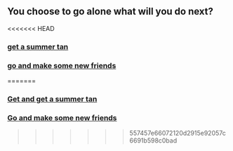 You choose to go alone what will you do next?
---
<<<<<<< HEAD
### [get a summer tan](tan.md)
### [go and make some new friends](friends.md)
=======
### [Get and get a summer tan](tan.md)
### [Go and make some new friends](friends.md)
>>>>>>> 557457e66072120d2915e92057c6691b598c0bad
